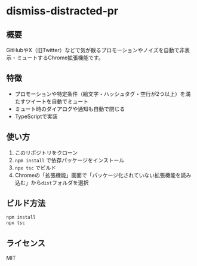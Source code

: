 # dismiss-distracted-pr

## 概要

GitHubやX（旧Twitter）などで気が散るプロモーションやノイズを自動で非表示・ミュートするChrome拡張機能です。

## 特徴
- プロモーションや特定条件（絵文字・ハッシュタグ・空行が2つ以上）を満たすツイートを自動でミュート
- ミュート時のダイアログや通知も自動で閉じる
- TypeScriptで実装

## 使い方
1. このリポジトリをクローン
2. `npm install` で依存パッケージをインストール
3. `npx tsc` でビルド
4. Chromeの「拡張機能」画面で「パッケージ化されていない拡張機能を読み込む」から`dist`フォルダを選択

## ビルド方法
```sh
npm install
npx tsc
```

## ライセンス
MIT 